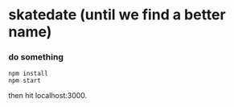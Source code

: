 # skatedate (until we find a better name)

### do something

    npm install
    npm start

then hit localhost:3000.

